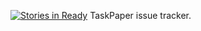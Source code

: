 [![Stories in Ready](https://badge.waffle.io/hbsw/tp-issues.png?label=ready&title=Ready)](https://waffle.io/hbsw/tp-issues)
TaskPaper issue tracker.
